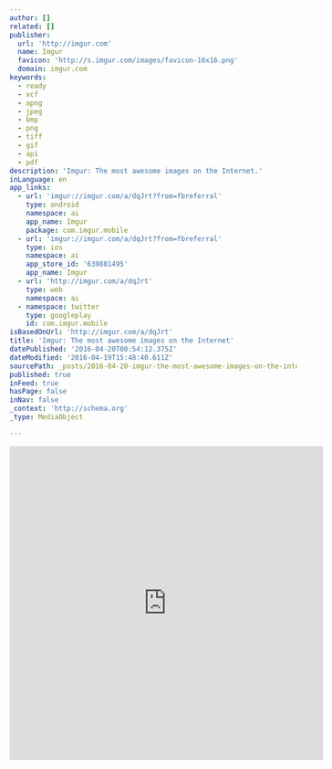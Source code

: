 ```yaml
---
author: []
related: []
publisher:
  url: 'http://imgur.com'
  name: Imgur
  favicon: 'http://s.imgur.com/images/favicon-16x16.png'
  domain: imgur.com
keywords:
  - ready
  - xcf
  - apng
  - jpeg
  - bmp
  - png
  - tiff
  - gif
  - api
  - pdf
description: 'Imgur: The most awesome images on the Internet.'
inLanguage: en
app_links:
  - url: 'imgur://imgur.com/a/dqJrt?from=fbreferral'
    type: android
    namespace: ai
    app_name: Imgur
    package: com.imgur.mobile
  - url: 'imgur://imgur.com/a/dqJrt?from=fbreferral'
    type: ios
    namespace: ai
    app_store_id: '639881495'
    app_name: Imgur
  - url: 'http://imgur.com/a/dqJrt'
    type: web
    namespace: ai
  - namespace: twitter
    type: googleplay
    id: com.imgur.mobile
isBasedOnUrl: 'http://imgur.com/a/dqJrt'
title: 'Imgur: The most awesome images on the Internet'
datePublished: '2016-04-20T00:54:12.375Z'
dateModified: '2016-04-19T15:48:40.611Z'
sourcePath: _posts/2016-04-20-imgur-the-most-awesome-images-on-the-internet.md
published: true
inFeed: true
hasPage: false
inNav: false
_context: 'http://schema.org'
_type: MediaObject

---
```

<iframe src="http://cdn.embedly.com/widgets/media.html?src=%2F%2Fimgur.com%2Fa%2FdqJrt%2Fembed&amp;url=http%3A%2F%2Fimgur.com%2Fa%2FdqJrt&amp;image=http%3A%2F%2Fi.imgur.com%2FbGQTWVT.jpg%3Ffb&amp;key=b7d04c9b404c499eba89ee7072e1c4f7&amp;type=text%2Fhtml&amp;schema=imgur" width="550" height="550" scrolling="no" frameborder="0" allowfullscreen="" style=""></iframe>
